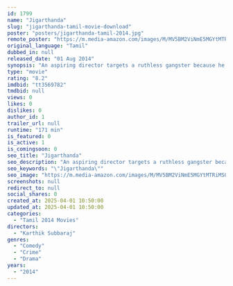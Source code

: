 ```yaml
---
id: 1799
name: "Jigarthanda"
slug: "jigarthanda-tamil-movie-download"
poster: "posters/jigarthanda-tamil-2014.jpg"
remote_poster: "https://m.media-amazon.com/images/M/MV5BM2ViNmE5MGYtMTRiMS00YmU2LWIwYzItZWQzZTU5YjdhZmJjXkEyXkFqcGdeQXVyODIwMDI1NjM@._V1_SX300.jpg"
original_language: "Tamil"
dubbed_in: null
released_date: "01 Aug 2014"
synopsis: "An aspiring director targets a ruthless gangster because he wants to make a violent gangster film. His discreet attempts to research the gangster fail miserably. Finally when he gets caught snooping, things hit the fan."
type: "movie"
rating: "8.2"
imdbid: "tt3569782"
tmdbid: null
views: 0
likes: 0
dislikes: 0
author_id: 1
trailer_url: null
runtime: "171 min"
is_featured: 0
is_active: 1
is_comingsoon: 0
seo_title: "Jigarthanda"
seo_description: "An aspiring director targets a ruthless gangster because he wants to make a violent gangster film. His discreet attempts to research the gangster fail miserably. Finally when he gets caught snooping, things hit the fan."
seo_keywords: "\"Jigarthanda\""
seo_image: "https://m.media-amazon.com/images/M/MV5BM2ViNmE5MGYtMTRiMS00YmU2LWIwYzItZWQzZTU5YjdhZmJjXkEyXkFqcGdeQXVyODIwMDI1NjM@._V1_SX300.jpg"
screenshots: null
redirect_to: null
social_shares: 0
created_at: 2025-04-01 10:50:00
updated_at: 2025-04-01 10:50:00
categories:
  - "Tamil 2014 Movies"
directors:
  - "Karthik Subbaraj"
genres:
  - "Comedy"
  - "Crime"
  - "Drama"
years:
  - "2014"
---
```

